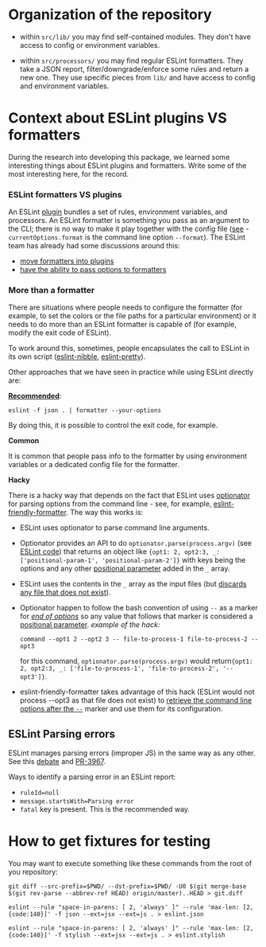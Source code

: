 # Organization of the repository

* within `src/lib/` you may find self-contained modules. They don't have access to config or environment variables.

* within `src/processors/` you may find regular ESLint formatters. They take a JSON report, filter/downgrade/enforce some rules and return a new one. They use specific pieces from `lib/` and have access to config and environment variables.

# Context about ESLint plugins VS formatters

During the research into developing this package, we learned some interesting things about ESLint plugins and formatters. Write some of the most interesting here, for the record.

### ESLint formatters VS plugins

An ESLint [plugin](http://eslint.org/docs/developer-guide/working-with-plugins) bundles a set of rules, environment variables, and processors. An ESLint formatter is something you pass as an argument to the CLI; there is no way to make it play together with the config file ([see](https://github.com/eslint/eslint/blob/master/lib/cli.js#L192) - `currentOptions.format` is the command line option `--format`). The ESLint team has already had some discussions around this:

* [move formatters into plugins](https://github.com/eslint/eslint/issues/3013#issuecomment-121780989)
* [have the ability to pass options to formatters](https://github.com/eslint/eslint/issues/2989)

### More than a formatter

There are situations where people needs to configure the formatter (for example, to set the colors or the file paths for a particular environment) or it needs to do more than an ESLint formatter is capable of (for example, modify the exit code of ESLint).

To work around this, sometimes, people encapsulates the call to ESLint in its own script ([eslint-nibble](https://github.com/IanVS/eslint-nibble), [eslint-pretty](https://github.com/bugeats/eslint-pretty)).

Other approaches that we have seen in practice while using ESLint directly are:

**[Recommended](https://github.com/eslint/eslint/issues/3013#issuecomment-122032581)**:

	eslint -f json . | formatter --your-options

By doing this, it is possible to control the exit code, for example.

**Common**

It is common that people pass info to the formatter by using environment variables or a dedicated config file for the formatter.

**Hacky**

There is a hacky way that depends on the fact that ESLint uses [optionator](https://www.npmjs.com/package/optionator) for parsing options from the command line - see, for example, [eslint-friendly-formatter](https://github.com/royriojas/eslint-friendly-formatter#formatter-parameters). The way this works is:

* ESLint uses optionator to parse command line arguments.

* Optionator provides an API to do `optionator.parse(process.argv)` (see [ESLint code](https://github.com/eslint/eslint/blob/master/lib/cli.js#L135)) that returns an object like `{opt1: 2, opt2:3, _: ['positional-param-1', 'positional-param-2']}` with keys being the options and any other [positional parameter](http://wiki.bash-hackers.org/scripting/posparams) added in the `_` array.

* ESLint uses the contents in the `_` array as the input files (but [discards any file that does not exist](https://github.com/eslint/eslint/blob/master/lib/util/glob-util.js#L165)).

* Optionator happen to follow the bash convention of using `--` as a marker for _[end of options](http://wiki.bash-hackers.org/dict/terms/end_of_options)_ so any value that follows that marker is considered a [positional parameter](http://wiki.bash-hackers.org/scripting/posparams). _example of the hack:_

    `command --opt1 2 --opt2 3 -- file-to-process-1 file-to-process-2 --opt3`

    for this command, `optionator.parse(process.argv)` would return`{opt1: 2, opt2:3, _: ['file-to-process-1', 'file-to-process-2', '--opt3']}`.

* eslint-friendly-formatter takes advantage of this hack (ESLint would not process --opt3 as that file does not exist) to [retrieve the command line options after the `--`](https://github.com/royriojas/eslint-friendly-formatter/blob/master/index.js#L99) marker and use them for its configuration.

## ESLint Parsing errors

ESLint manages parsing errors (improper JS) in the same way as any other. See this [debate](https://github.com/eslint/eslint/issues/3555) and [PR-3967](https://github.com/eslint/eslint/pull/3967).

Ways to identify a parsing error in an ESLint report:

* `ruleId=null`
* `message.startsWith=Parsing error`
* `fatal` key is present. This is the recommended way.

# How to get fixtures for testing

You may want to execute something like these commands from the root of you repository:

    git diff --src-prefix=$PWD/ --dst-prefix=$PWD/ -U0 $(git merge-base $(git rev-parse --abbrev-ref HEAD) origin/master)..HEAD > git.diff

    eslint --rule "space-in-parens: [ 2, 'always' ]" --rule 'max-len: [2, {code:140}]' -f json --ext=jsx --ext=js . > eslint.json

    eslint --rule "space-in-parens: [ 2, 'always' ]" --rule 'max-len: [2, {code:140}]' -f stylish --ext=jsx --ext=js . > eslint.stylish
